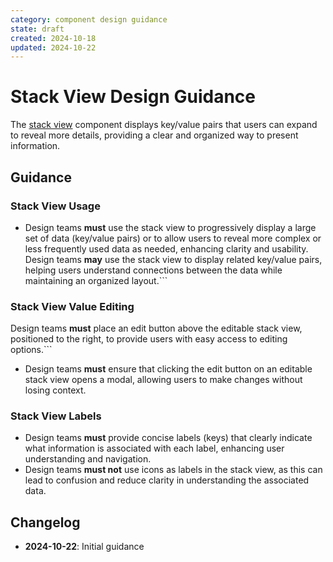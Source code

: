 ```yaml
---
category: component design guidance
state: draft
created: 2024-10-18
updated: 2024-10-22
---
```


# Stack View Design Guidance

The [stack view](https://clarity.design/documentation/stack-view) component displays key/value pairs that users can expand to reveal more details, providing a clear and organized way to present information.

## Guidance

### Stack View Usage

- Design teams **must** use the stack view to progressively display a large set of data (key/value pairs) or to allow users to reveal more complex or less frequently used data as needed, enhancing clarity and usability.
Design teams **may** use the stack view to display related key/value pairs, helping users understand connections between the data while maintaining an organized layout.```

### Stack View Value Editing

Design teams **must** place an edit button above the editable stack view, positioned to the right, to provide users with easy access to editing options.```
- Design teams **must** ensure that clicking the edit button on an editable stack view opens a modal, allowing users to make changes without losing context.

### Stack View Labels

- Design teams **must** provide concise labels (keys) that clearly indicate what information is associated with each label, enhancing user understanding and navigation.
- Design teams **must not** use icons as labels in the stack view, as this can lead to confusion and reduce clarity in understanding the associated data.

## Changelog

- **2024-10-22**: Initial guidance